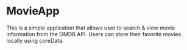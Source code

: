# MovieApp

This  is a  simple application that allows user to search & view movie information from the OMDB API.
Users can store their favorite movies locally using coreData.
